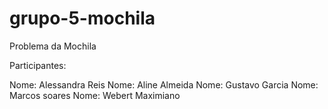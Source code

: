 # grupo-5-mochila
Problema da Mochila 

Participantes:

Nome: Alessandra Reis
Nome: Aline Almeida
Nome: Gustavo Garcia
Nome: Marcos soares
Nome: Webert Maximiano
